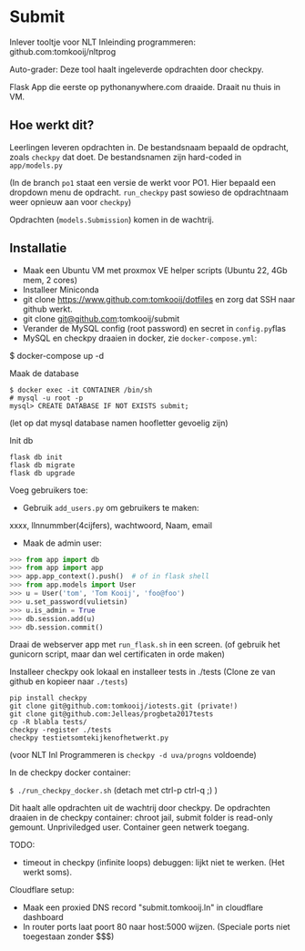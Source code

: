 Submit
======

Inlever tooltje voor NLT Inleinding programmeren: github.com:tomkooij/nltprog

Auto-grader: Deze tool haalt ingeleverde opdrachten door checkpy.

Flask App die eerste op pythonanywhere.com draaide. Draait nu thuis in VM.


Hoe werkt dit?
--------------


Leerlingen leveren opdrachten in. De bestandsnaam bepaald de opdracht,
zoals `checkpy` dat doet. De bestandsnamen zijn hard-coded in `app/models.py`

(In de branch `po1` staat een versie de werkt voor PO1. Hier bepaald
een dropdown menu de opdracht. `run_checkpy` past sowieso de opdrachtnaam
weer opnieuw aan voor `checkpy`)

Opdrachten (`models.Submission`) komen in de wachtrij.


Installatie
-----------
 - Maak een Ubuntu VM met proxmox VE helper scripts (Ubuntu 22, 4Gb mem, 2 cores)
 - Installeer Miniconda
 - git clone https://www.github.com:tomkooij/dotfiles en zorg dat SSH naar github werkt.
 - git clone git@github.com:tomkooij/submit     
 - Verander de MySQL config (root password) en secret in `config.py`flas
 - MySQL en checkpy draaien in docker, zie `docker-compose.yml`:
 
 $ docker-compose up -d 

Maak de database
```
$ docker exec -it CONTAINER /bin/sh
# mysql -u root -p
mysql> CREATE DATABASE IF NOT EXISTS submit;
```
(let op dat mysql database namen hoofletter gevoelig zijn)

Init db
```
flask db init
flask db migrate
flask db upgrade
```

Voeg gebruikers toe:

 - Gebruik `add_users.py` om gebruikers te maken:

xxxx, llnnummber(4cijfers), wachtwoord, Naam, email

  - Maak de admin user:

```python
>>> from app import db
>>> from app import app
>>> app.app_context().push()  # of in flask shell
>>> from app.models import User
>>> u = User('tom', 'Tom Kooij', 'foo@foo')
>>> u.set_password(vulietsin)
>>> u.is_admin = True
>>> db.session.add(u)
>>> db.session.commit()
```

Draai de webserver app met `run_flask.sh` in een screen. 
(of gebruik het gunicorn script, maar dan wel certificaten in orde maken)

Installeer checkpy ook lokaal en installeer tests in ./tests
(Clone ze van github en kopieer naar `./tests`)
```
pip install checkpy
git clone git@github.com:tomkooij/iotests.git (private!)
git clone git@github.com:Jelleas/progbeta2017tests
cp -R blabla tests/
checkpy -register ./tests
checkpy testietsomtekijkenofhetwerkt.py
```
(voor NLT Inl Programmeren is `checkpy -d uva/progns` voldoende)

In de checkpy docker container:

  `$ ./run_checkpy_docker.sh`
(detach met ctrl-p ctrl-q ;) )

Dit haalt alle opdrachten uit de wachtrij door checkpy.
De opdrachten draaien in de checkpy container: chroot jail, submit folder is
read-only gemount. Unpriviledged user. Container geen netwerk toegang.

TODO: 
  - timeout in checkpy (infinite loops) debuggen: lijkt niet te werken. (Het werkt soms).

Cloudflare setup:
  - Maak een proxied DNS record "submit.tomkooij.ln" in cloudflare dashboard
  - In router ports laat poort 80 naar host:5000 wijzen. (Speciale ports niet toegestaan zonder $$$)
